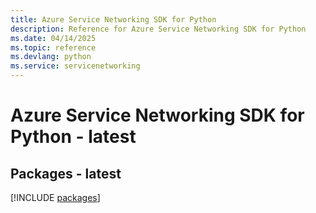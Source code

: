 ```yaml
---
title: Azure Service Networking SDK for Python
description: Reference for Azure Service Networking SDK for Python
ms.date: 04/14/2025
ms.topic: reference
ms.devlang: python
ms.service: servicenetworking
---
```

# Azure Service Networking SDK for Python - latest
## Packages - latest
[!INCLUDE [packages](service-networking-index.md)]